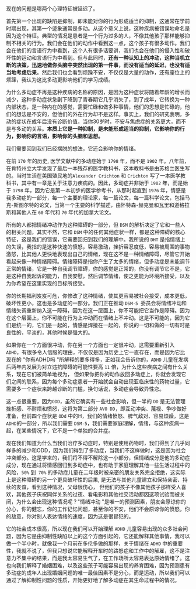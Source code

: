现在的问题是哪两个心理特征被延迟了。

首先第一个出现的缺陷是抑制，即未能对你的行为形成适当的抑制，这通常在学前时期出现，其第一个迹象通常是多动。从这个意义上说，这种疾病被错误地命名是因为这个特征。典型的情况是患者是一个行为过多的人，不像其他孩子那样能够抑制不相关的行为。我们会在他们的动作中看到这一点，这个孩子有很多动作。我们会在他们的言语行为中看到，这个人有很多话要讲，我们也会在他们的侵入性和破坏性的运动和言语行为中看到。但与此同时，**还有一种认知上的冲动，这种当机立断的决策，迅速地做你头脑中突然出现的第一件事，而没有适当的延迟，也没有适当地考虑后果**。然后我们也会看到烦躁不安，不仅仅是大量的动作，还有座位上的烦躁，我认为这比多动更影响他们的学习成绩。

为什么多动症不再是这种疾病的名称的原因，是因为这种症状将随着年龄的增长而减少，这种多动症状急剧下降到了青春期它几乎消失了，到了成年，它转换为一种内部状态，是一种内在的感觉，需要忙碌和做多种事情，他们的思想是忙碌的，他们的想法是不安的，但他们的外在行为却不是这样。事实上，我们的研究表明，多动的症状在成年后没有诊断价值，当你30岁时，不安与焦虑症的关系更大，而不是与多动的关系。**本质上它是一种抑制，是未能形成适当的抑制，它影响你的行为，影响你的言语，影响你的头脑和思想。**

我们需要回到我们已经摆脱的想法，它还会影响你的情绪。

在前 `170` 年的历史, 医学文献中的多动症始于 `1798` 年，而不是 `1902` 年。八年前，在肯特州立大学发现了最后一本残存的医学教科书，这本教科书是由苏格兰医生写的。当时生活在美国殖民地的`Alexander Crichton` 和 `Crichton` 写了一本医学教科书，其中有一章是关于注意力疾病的。因此，多动症并非始于 `1902` 年，而是始于 `1798` 年，因为它是第一本初步的医学参考书，从那时起直到 `1976` 年，情感是我多动症的一部分，每一个主要的理论家，每一篇论文，每一篇科学论文，包括马克-斯图尔特的论文，当第一个主要的科学描述，由怀特森-赫克曼和瓦里和道格拉斯和其他人在 `60` 年代和 `70` 年代的加拿大论文。

所有的人都把情绪冲动作为这种障碍的一部分，但 `DSM` 的解析决定了它和一些人的相关问题，其实不然，它和 `DSM` 中的任何其他症状一样，都是这种障碍的核心特征，这是我们的错误，它需要回归到我们的理解中。我所说的 `DHT` 是指情绪上的失误，我指的是这种快速的愤怒，容易激动，挫折容忍度低，容易被周围的事物激怒，比其他人更快地表现出自己的情绪，现在这不是一种情绪障碍，尽管它开始看起来像一种情绪障碍。情绪障碍是指你产生了太多的情绪，但多动症是未能调节正常的情绪，它是一种自我调节障碍，你的感觉是正常的，你没有调节它不是，它是这种自我起诉的能力，自我安慰，然后调节情绪，使之更能为环境所接受，以及为你希望在这里实现的目标所接受。

你的长期福利岌岌可危，你修改了这种情绪，使其更容易被社会接受，成本更低，破坏性更小，这也是多动症的一部分。我们正在推动 `DSM-5 `委员会将情绪冲动和情绪失调重新纳入这一障碍，因为在这一层面上，你不可能把它当作是障碍。因为在这个层面上，你不可能在行为上冲动而在情绪上不冲动。这是不可能的，因为它们是统一的，它们是一起的，情感是焊接在一起的，你说的一切和做的一切有时是良性的，平淡的，其他时候是强大的。

如果你在一个方面很冲动，你在另一个方面也一定很冲动，这需要重新引入 `ADHD`，有很多令人信服的理由，不仅仅是因为历史上它一直存在，而是因为它比现在的 "你有ADHD吗 "所解释的要多得多，正如我会告诉你的，`ADHD` 儿童在发病后两年内发展为对立违抗障碍的可能性要高 `11` 倍，为什么这些疾病之间有什么关系，现在它们被简单地视为， 但如果你把你的动作放回多动症上，你就会发现它们之间的联系，因为每个多动症患者一开始就会自动出现亚临床性的药物过量，它需要多一个症状来跨越诊断的门槛，换句话说，多动症会导致异性恋。

这一点很重要，因为`ODD`，虽然它确实有一些社会影响，但一半的 `DD` 是无法管理挫折感、不耐烦和愤怒，这将为第二部分 `AVO DD`，即互动冲突、蔑视、争吵做好准备，但前四个症状是 `ODd` 中的H，我们的情绪愤怒、脾气敌对、容易烦躁，这是 `ADHD`的一部分，所以我们需要 `DSM-5`，我们需要家庭理解，情绪，与这种疾病一起，在某些情况下，它不是一个单独的合并症。

现在我们知道为什么当我们治疗多动症时，特别是使用药物时，我们得到了几乎同样多的减少和ODD，因为我们得到了多动症，当我们不这样做时，这是因为社会冲突部分。这是学来的，我们将不得不解除这一小部分，但情绪成分是他的多动症成分，现在通过将情感回归到多动症中，也有助于家庭理解其他一些生活过程中的风险，`50%` 到` 70%` 的多动症儿童在二年级时被亲密的朋友关系完全拒绝，这实际上是这种障碍的另一个更具破坏性的后果, 是无法与其他儿童建立和保持亲密、持续的友谊，看到这种情况，父母很伤心， 但他们的孩子不像其他孩子那样受人喜欢，其他孩子庆祝同伴关系的过夜、看电影和其他社交活动都因这项试验而被关闭，为什么会出现这种情况呢？"情绪冲动 "是唯一的预测因素，朋友会原谅你的分心，你的健忘，你的工作记忆问题，甚至你的不安，他们不会原谅你的愤怒，你的敌意，你对别人表达情绪的速度，因为这是很冒犯的。

它的社会成本很高，所以现在我们可以开始理解 `ADHD` 儿童容易出现的众多社会问题，因为它是由抑制性缺陷以上的这个方面引起的，它还能解释其他事情，我可以做一个半小时，就像我一个月前在多伦多做的那样，关于情绪在 `ADHD` 中的重要性，我就不说了，但我只想说它能解释开车时的路怒症和工作中的解雇，这不是注意力不集中的结果，而是我太容易生气了，在工作场所太容易表达原始情绪了。这也向我们解释了婚姻困难，以及这些孩子可能容易出现的养育困难，因为预测患有多动症的成年人出现婚姻问题的唯一最佳因素不是分心，而是运动，所以我们可以通过了解抑制性问题的性质，开始更好地了解多动症在其生命过程中的情况。
